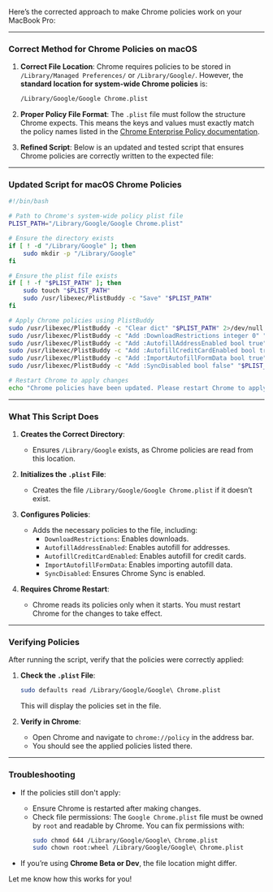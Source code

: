 
Here’s the corrected approach to make Chrome policies work on your MacBook Pro:

---

### Correct Method for Chrome Policies on macOS

1. **Correct File Location**:
   Chrome requires policies to be stored in `/Library/Managed Preferences/` or `/Library/Google/`. However, the **standard location for system-wide Chrome policies** is:

   ```bash
   /Library/Google/Google Chrome.plist
   ```

2. **Proper Policy File Format**:
   The `.plist` file must follow the structure Chrome expects. This means the keys and values must exactly match the policy names listed in the [Chrome Enterprise Policy documentation](https://chromeenterprise.google/policies/).

3. **Refined Script**:
   Below is an updated and tested script that ensures Chrome policies are correctly written to the expected file:

---

### Updated Script for macOS Chrome Policies
```bash
#!/bin/bash

# Path to Chrome's system-wide policy plist file
PLIST_PATH="/Library/Google/Google Chrome.plist"

# Ensure the directory exists
if [ ! -d "/Library/Google" ]; then
    sudo mkdir -p "/Library/Google"
fi

# Ensure the plist file exists
if [ ! -f "$PLIST_PATH" ]; then
    sudo touch "$PLIST_PATH"
    sudo /usr/libexec/PlistBuddy -c "Save" "$PLIST_PATH"
fi

# Apply Chrome policies using PlistBuddy
sudo /usr/libexec/PlistBuddy -c "Clear dict" "$PLIST_PATH" 2>/dev/null || true
sudo /usr/libexec/PlistBuddy -c "Add :DownloadRestrictions integer 0" "$PLIST_PATH"
sudo /usr/libexec/PlistBuddy -c "Add :AutofillAddressEnabled bool true" "$PLIST_PATH"
sudo /usr/libexec/PlistBuddy -c "Add :AutofillCreditCardEnabled bool true" "$PLIST_PATH"
sudo /usr/libexec/PlistBuddy -c "Add :ImportAutofillFormData bool true" "$PLIST_PATH"
sudo /usr/libexec/PlistBuddy -c "Add :SyncDisabled bool false" "$PLIST_PATH"

# Restart Chrome to apply changes
echo "Chrome policies have been updated. Please restart Chrome to apply the changes."
```

---

### What This Script Does
1. **Creates the Correct Directory**:
   - Ensures `/Library/Google` exists, as Chrome policies are read from this location.

2. **Initializes the `.plist` File**:
   - Creates the file `/Library/Google/Google Chrome.plist` if it doesn’t exist.

3. **Configures Policies**:
   - Adds the necessary policies to the file, including:
     - `DownloadRestrictions`: Enables downloads.
     - `AutofillAddressEnabled`: Enables autofill for addresses.
     - `AutofillCreditCardEnabled`: Enables autofill for credit cards.
     - `ImportAutofillFormData`: Enables importing autofill data.
     - `SyncDisabled`: Ensures Chrome Sync is enabled.

4. **Requires Chrome Restart**:
   - Chrome reads its policies only when it starts. You must restart Chrome for the changes to take effect.

---

### Verifying Policies
After running the script, verify that the policies were correctly applied:

1. **Check the `.plist` File**:
   ```bash
   sudo defaults read /Library/Google/Google\ Chrome.plist
   ```

   This will display the policies set in the file.

2. **Verify in Chrome**:
   - Open Chrome and navigate to `chrome://policy` in the address bar.
   - You should see the applied policies listed there.

---

### Troubleshooting
- If the policies still don't apply:
  - Ensure Chrome is restarted after making changes.
  - Check file permissions: The `Google Chrome.plist` file must be owned by `root` and readable by Chrome. You can fix permissions with:
    ```bash
    sudo chmod 644 /Library/Google/Google\ Chrome.plist
    sudo chown root:wheel /Library/Google/Google\ Chrome.plist
    ```

- If you’re using **Chrome Beta or Dev**, the file location might differ.

Let me know how this works for you!
